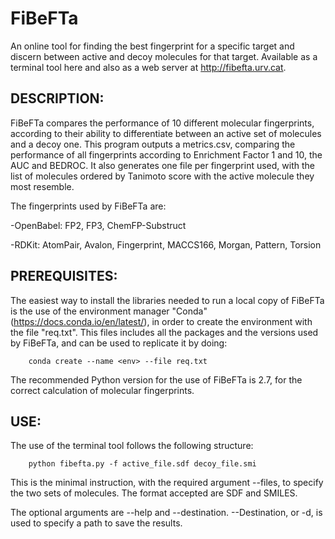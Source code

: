 # FiBeFTa

An online tool for finding the best fingerprint for a specific target and discern between active and decoy molecules for that target. Available as a terminal tool here and also as a web server at http://fibefta.urv.cat.


## DESCRIPTION:

FiBeFTa compares the performance of 10 different molecular fingerprints, according to their ability to differentiate between an active set of molecules and a decoy one. This program outputs a metrics.csv, comparing the performance of all fingerprints according to Enrichment Factor 1 and 10, the AUC and BEDROC. It also generates one file per fingerprint used, with the list of molecules ordered by Tanimoto score with the active molecule they most resemble.

The fingerprints used by FiBeFTa are:

-OpenBabel: FP2, FP3, ChemFP-Substruct

-RDKit: AtomPair, Avalon, Fingerprint, MACCS166, Morgan, Pattern, Torsion


## PREREQUISITES:

The easiest way to install the libraries needed to run a local copy of FiBeFTa is the use of the environment manager "Conda" (https://docs.conda.io/en/latest/), in order to create the environment with the file "req.txt". This files includes all the packages and the versions used by FiBeFTa, and can be used to replicate it by doing:

		conda create --name <env> --file req.txt

The recommended Python version for the use of FiBeFTa is 2.7, for the correct calculation of molecular fingerprints. 


## USE:

The use of the terminal tool follows the following structure:
   
		python fibefta.py -f active_file.sdf decoy_file.smi
  
This is the minimal instruction, with the required argument --files, to specify the two sets of molecules. The format accepted are SDF and SMILES.
  
The optional arguments are --help and --destination. --Destination, or -d, is used to specify a path to save the results.
